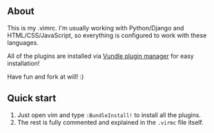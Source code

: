 ## About

This is my .vimrc.
I'm usually working with Python/Django and HTML/CSS/JavaScript, so everything is configured to work with these languages.

All of the plugins are installed via [Vundle plugin manager](http://github.com/gmarik/vundle) for easy installation!

Have fun and fork at will! :)

## Quick start

1. Just open vim and type `:BundleInstall!` to install all the plugins.
2. The rest is fully commented and explained in the `.virmc` file itself.


